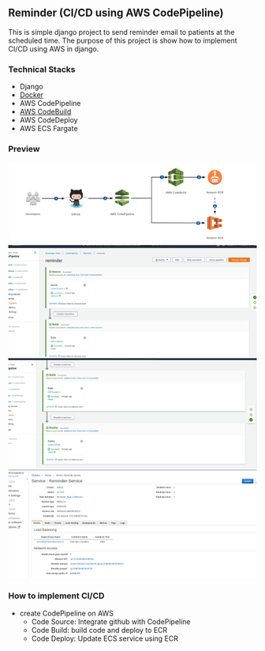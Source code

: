 ## Reminder (CI/CD using AWS CodePipeline)

This is simple django project to send reminder email to patients at the scheduled time.
The purpose of this project is show how to implement CI/CD using AWS in django.

### Technical Stacks
+ Django
+ [Docker](/Dockerfile)
+ AWS CodePipeline
+ [AWS CodeBuild](/buildspec.yml)
+ AWS CodeDeploy
+ AWS ECS Fargate

### Preview
![Relevance feedback image](https://github.com/certainty15750/reminder/blob/master/Screenshots/IMG.png)
![Relevance feedback image](https://github.com/certainty15750/reminder/blob/master/Screenshots/IMG1.png)
![Relevance feedback image](https://github.com/certainty15750/reminder/blob/master/Screenshots/IMG2.png)
![Relevance feedback image](https://github.com/certainty15750/reminder/blob/master/Screenshots/IMG3.png)


### How to implement CI/CD
+ create CodePipeline on AWS
    + Code Source: Integrate github with CodePipeline
    + Code Build:  build code and deploy to ECR
    + Code Deploy: Update ECS service using ECR




